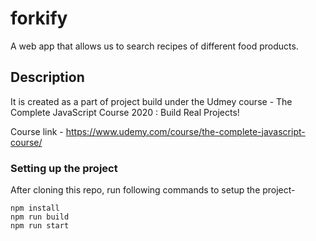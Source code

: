 # forkify
A web app that allows us to search recipes of different food products.

## Description
It is created as a part of project build under the Udmey course - The Complete JavaScript Course 2020 : Build Real Projects!

Course link - https://www.udemy.com/course/the-complete-javascript-course/

### Setting up the project
After cloning this repo, run following commands to setup the project-

```
npm install
npm run build
npm run start
```
